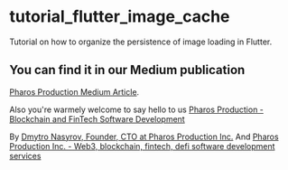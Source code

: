 # tutorial_flutter_image_cache

Tutorial on how  to organize the persistence of image loading in Flutter.

## You can find it in our Medium publication
[Pharos Production Medium Article](https://medium.com/pharos-production/cached-image-loading-in-flutter-bb3e4fad3e67).

Also you're warmely welcome to say hello to us
[Pharos Production - Blockchain and FinTech Software Development](https://pharosproduction.com)

By [Dmytro Nasyrov, Founder, CTO at Pharos Production Inc.](https://www.linkedin.com/in/dmytronasyrov/)
And [Pharos Production Inc. - Web3, blockchain, fintech, defi software development services](https://pharosproduction.com)
